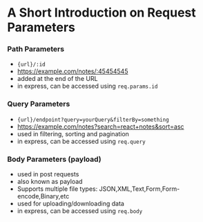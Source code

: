 # A Short Introduction on Request Parameters

### **Path Parameters**

- `{url}/:id`
- https://example.com/notes/:45454545
- added at the end of the URL
- in express, can be accessed using <code>req.params.id</code>

### **Query Parameters**

- `{url}/endpoint?query=yourQuery&filterBy=something`
- https://example.com/notes?search=react+notes&sort=asc
- used in filtering, sorting and pagination
- in express, can be accessed using <code>req.query</code>

### **Body Parameters (payload)**

- used in post requests
- also known as payload
- Supports multiple file types: JSON,XML,Text,Form,Form-encode,Binary,etc
- used for uploading/downloading data
- in express, can be accessed using <code>req.body</code>

